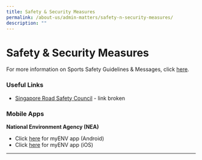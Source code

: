 ```yaml
---
title: Safety & Security Measures
permalink: /about-us/admin-matters/safety-n-security-measures/
description: ""
---
```





# **Safety & Security Measures**

For more information on Sports Safety Guidelines & Messages, click [here](/files/sports%20safety%20guidelines.pdf).

### Useful Links

* [Singapore Road Safety Council](http://srsc.org.sg/videos/2013-2/) - link broken

### Mobile Apps

**National Environment Agency (NEA)**  

*   Click [here](https://play.google.com/store/apps/details?id=sg.gov.nea&hl=en) for myENV app (Android)
*   Click [here](https://itunes.apple.com/sg/app/myenv/id444435182?mt=8) for myENV app (iOS)



****